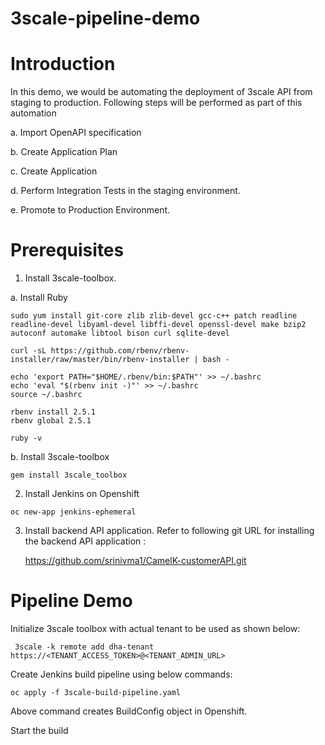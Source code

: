 # 3scale-pipeline-demo

# Introduction

In this demo, we would be automating the deployment of 3scale API from staging to production. Following steps will be performed as part of this automation

 a. Import OpenAPI specification
 
 b. Create Application Plan
 
 c. Create Application
 
 d. Perform Integration Tests in the staging environment.
 
 e. Promote to Production Environment.
 
 


# Prerequisites

1. Install 3scale-toolbox.

  a. Install Ruby
  
  ```
  sudo yum install git-core zlib zlib-devel gcc-c++ patch readline readline-devel libyaml-devel libffi-devel openssl-devel make bzip2 autoconf automake libtool bison curl sqlite-devel
  
  curl -sL https://github.com/rbenv/rbenv-installer/raw/master/bin/rbenv-installer | bash -
  
  echo 'export PATH="$HOME/.rbenv/bin:$PATH"' >> ~/.bashrc
  echo 'eval "$(rbenv init -)"' >> ~/.bashrc
  source ~/.bashrc
  
  rbenv install 2.5.1
  rbenv global 2.5.1
  
  ruby -v
  ```
  
  b. Install 3scale-toolbox
  
  ```
  gem install 3scale_toolbox
  
  ```
  
  2. Install Jenkins on Openshift
  ```
  oc new-app jenkins-ephemeral
  ```
  
  3. Install backend API application. Refer to following git URL for installing the backend API application :
  
       https://github.com/srinivma1/CamelK-customerAPI.git

  # Pipeline Demo
  
  Initialize 3scale toolbox with actual tenant to be used as shown below:
  ```
   3scale -k remote add dha-tenant https://<TENANT_ACCESS_TOKEN>@<TENANT_ADMIN_URL>

   ```
  
  Create Jenkins build pipeline using below commands:
  
  ```
  oc apply -f 3scale-build-pipeline.yaml
  
  ```
  Above command creates BuildConfig object in Openshift.
  
  Start the build
  
